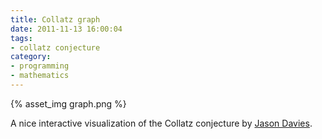 ```yaml
---
title: Collatz graph
date: 2011-11-13 16:00:04
tags:
- collatz conjecture
category:
- programming
- mathematics
---
```


{% asset_img graph.png %}

A nice interactive visualization of the Collatz conjecture by [Jason Davies](https://www.jasondavies.com/collatz-graph/).
